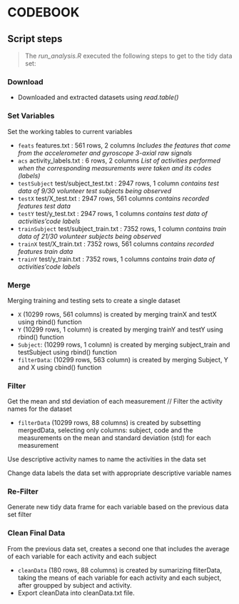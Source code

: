 # CODEBOOK

## Script steps
> The *run_analysis.R* executed the following steps to get to the tidy data set:

### Download
- Downloaded and extracted datasets using *read.table()*

### Set Variables


Set the working tables to current variables
- `feats` features.txt : 561 rows, 2 columns
*Includes the features that come from the accelerometer and gyroscope 3-axial raw signals*
- `acs` activity_labels.txt : 6 rows, 2 columns
*List of activities performed when the corresponding measurements were taken and its codes (labels)*
- `testSubject` test/subject_test.txt : 2947 rows, 1 column
*contains test data of 9/30 volunteer test subjects being observed*
- `testX` test/X_test.txt : 2947 rows, 561 columns
*contains recorded features test data*
- `testY` test/y_test.txt : 2947 rows, 1 columns
*contains test data of activities’code labels*
- `trainSubject` test/subject_train.txt : 7352 rows, 1 column
*contains train data of 21/30 volunteer subjects being observed*
- `trainX` test/X_train.txt : 7352 rows, 561 columns
*contains recorded features train data*
- `trainY` test/y_train.txt : 7352 rows, 1 columns
*contains train data of activities’code labels*

### Merge
Merging training and testing sets to create a single dataset
- `X` (10299 rows, 561 columns) is created by merging trainX and testX using rbind() function
- `Y` (10299 rows, 1 column) is created by merging trainY and testY using rbind() function
- `Subject`: (10299 rows, 1 column) is created by merging subject_train and testSubject using rbind() function
- `filterData`: (10299 rows, 563 column) is created by merging Subject, Y and X using cbind() function

### Filter
Get the mean and std deviation of each measurement // Filter the activity names for the dataset
- `filterData` (10299 rows, 88 columns) is created by subsetting mergedData, selecting only columns: subject, code and the measurements on the mean and standard deviation (std) for each measurement

Use descriptive activity names to name the activities in the data set

Change data labels the data set with appropriate descriptive variable names

### Re-Filter
Generate new tidy data frame for each variable based on the previous data set filter

### Clean Final Data
From the previous data set, creates a second one that includes the average of each variable for each activity and each subject
- `cleanData` (180 rows, 88 columns) is created by sumarizing fliterData, taking the means of each variable for each activity and each subject, after groupped by subject and activity.
- Export cleanData into cleanData.txt file.
